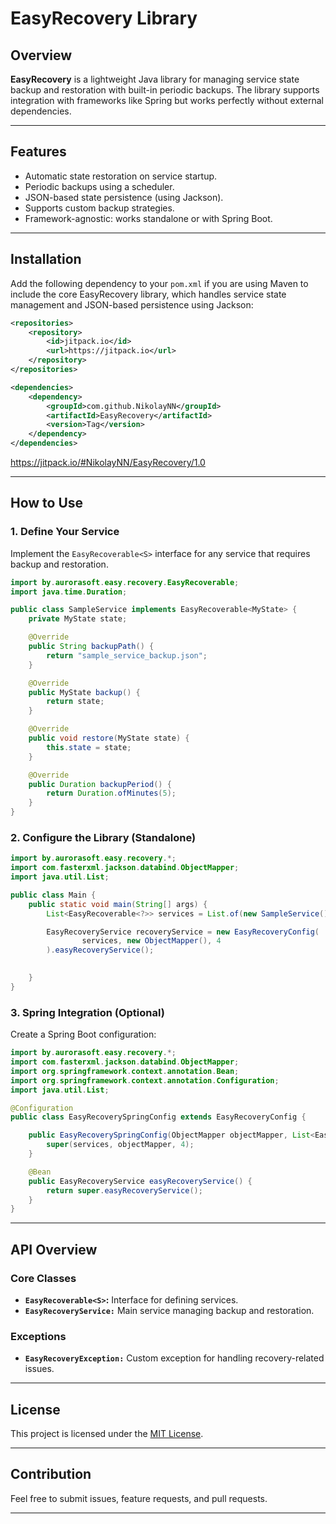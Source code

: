 # EasyRecovery Library

## Overview
**EasyRecovery** is a lightweight Java library for managing service state backup and restoration with built-in periodic backups. The library supports integration with frameworks like Spring but works perfectly without external dependencies.

---

## Features
- Automatic state restoration on service startup.
- Periodic backups using a scheduler.
- JSON-based state persistence (using Jackson).
- Supports custom backup strategies.
- Framework-agnostic: works standalone or with Spring Boot.

---

## Installation
Add the following dependency to your `pom.xml` if you are using Maven to include the core EasyRecovery library, which handles service state management and JSON-based persistence using Jackson:

```xml
<repositories>
    <repository>
        <id>jitpack.io</id>
        <url>https://jitpack.io</url>
    </repository>
</repositories>
```
```xml
<dependencies>
    <dependency>
        <groupId>com.github.NikolayNN</groupId>
        <artifactId>EasyRecovery</artifactId>
        <version>Tag</version>
    </dependency>
</dependencies>
```

https://jitpack.io/#NikolayNN/EasyRecovery/1.0

---

## How to Use

### 1. Define Your Service
Implement the `EasyRecoverable<S>` interface for any service that requires backup and restoration.

```java
import by.aurorasoft.easy.recovery.EasyRecoverable;
import java.time.Duration;

public class SampleService implements EasyRecoverable<MyState> {
    private MyState state;

    @Override
    public String backupPath() {
        return "sample_service_backup.json";
    }

    @Override
    public MyState backup() {
        return state;
    }

    @Override
    public void restore(MyState state) {
        this.state = state;
    }

    @Override
    public Duration backupPeriod() {
        return Duration.ofMinutes(5);
    }
}
```

### 2. Configure the Library (Standalone)

```java
import by.aurorasoft.easy.recovery.*;
import com.fasterxml.jackson.databind.ObjectMapper;
import java.util.List;

public class Main {
    public static void main(String[] args) {
        List<EasyRecoverable<?>> services = List.of(new SampleService());

        EasyRecoveryService recoveryService = new EasyRecoveryConfig(
                services, new ObjectMapper(), 4
        ).easyRecoveryService();

        
    }
}
```

### 3. Spring Integration (Optional)
Create a Spring Boot configuration:

```java
import by.aurorasoft.easy.recovery.*;
import com.fasterxml.jackson.databind.ObjectMapper;
import org.springframework.context.annotation.Bean;
import org.springframework.context.annotation.Configuration;
import java.util.List;

@Configuration
public class EasyRecoverySpringConfig extends EasyRecoveryConfig {

    public EasyRecoverySpringConfig(ObjectMapper objectMapper, List<EasyRecoverable<?>> services) {
        super(services, objectMapper, 4);
    }

    @Bean
    public EasyRecoveryService easyRecoveryService() {
        return super.easyRecoveryService();
    }
}
```

---

## API Overview

### Core Classes
- **`EasyRecoverable<S>`:** Interface for defining services.
- **`EasyRecoveryService:`** Main service managing backup and restoration.

### Exceptions
- **`EasyRecoveryException:`** Custom exception for handling recovery-related issues.

---

## License
This project is licensed under the [MIT License](LICENSE).

---

## Contribution
Feel free to submit issues, feature requests, and pull requests.

---

